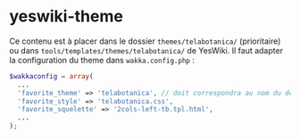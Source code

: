 # yeswiki-theme

Ce contenu est à placer dans le dossier `themes/telabotanica/` (prioritaire) ou dans `tools/templates/themes/telabotanica/` de YesWiki.
Il faut adapter la configuration du theme dans `wakka.config.php` :

```php
$wakkaconfig = array(
  ...
  'favorite_theme' => 'telabotanica', // doit correspondra au nom du dossier ci-dessus
  'favorite_style' => 'telabotanica.css',
  'favorite_squelette' => '2cols-left-tb.tpl.html',
  ...
);
```
